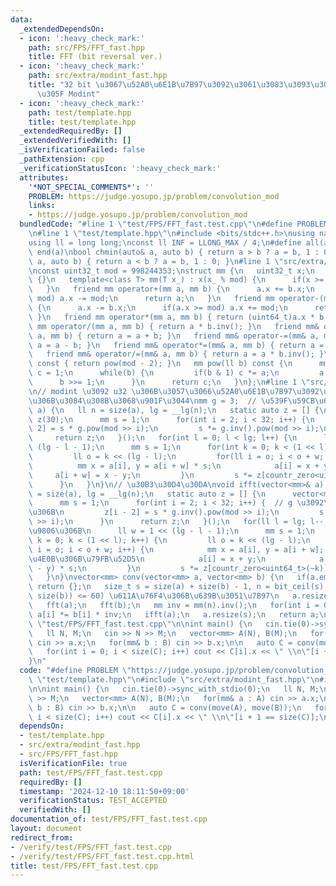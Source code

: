 ```yaml
---
data:
  _extendedDependsOn:
  - icon: ':heavy_check_mark:'
    path: src/FPS/FFT_fast.hpp
    title: FFT (bit reversal ver.)
  - icon: ':heavy_check_mark:'
    path: src/extra/modint_fast.hpp
    title: "32 bit \u3067\u52A0\u6E1B\u7B97\u3092\u3061\u3083\u3093\u3068\u66F8\u3044\
      \u305F Modint"
  - icon: ':heavy_check_mark:'
    path: test/template.hpp
    title: test/template.hpp
  _extendedRequiredBy: []
  _extendedVerifiedWith: []
  _isVerificationFailed: false
  _pathExtension: cpp
  _verificationStatusIcon: ':heavy_check_mark:'
  attributes:
    '*NOT_SPECIAL_COMMENTS*': ''
    PROBLEM: https://judge.yosupo.jp/problem/convolution_mod
    links:
    - https://judge.yosupo.jp/problem/convolution_mod
  bundledCode: "#line 1 \"test/FPS/FFT_fast.test.cpp\"\n#define PROBLEM \"https://judge.yosupo.jp/problem/convolution_mod\"\
    \n#line 1 \"test/template.hpp\"\n#include <bits/stdc++.h>\nusing namespace std;\n\
    using ll = long long;\nconst ll INF = LLONG_MAX / 4;\n#define all(a) begin(a),\
    \ end(a)\nbool chmin(auto& a, auto b) { return a > b ? a = b, 1 : 0; }\nbool chmax(auto&\
    \ a, auto b) { return a < b ? a = b, 1 : 0; }\n#line 1 \"src/extra/modint_fast.hpp\"\
    \nconst uint32_t mod = 998244353;\nstruct mm {\n   uint32_t x;\n   mm() : x(0)\
    \ {}\n   template<class T> mm(T x_) : x(x_ % mod) {\n      if(x >= mod) x += mod;\n\
    \   }\n   friend mm operator+(mm a, mm b) {\n      a.x += b.x;\n      if(a.x >=\
    \ mod) a.x -= mod;\n      return a;\n   }\n   friend mm operator-(mm a, mm b)\
    \ {\n      a.x -= b.x;\n      if(a.x >= mod) a.x += mod;\n      return a;\n  \
    \ }\n   friend mm operator*(mm a, mm b) { return (uint64_t)a.x * b.x; }\n   friend\
    \ mm operator/(mm a, mm b) { return a * b.inv(); }\n   friend mm& operator+=(mm&\
    \ a, mm b) { return a = a + b; }\n   friend mm& operator-=(mm& a, mm b) { return\
    \ a = a - b; }\n   friend mm& operator*=(mm& a, mm b) { return a = a * b; }\n\
    \   friend mm& operator/=(mm& a, mm b) { return a = a * b.inv(); }\n   mm inv()\
    \ const { return pow(mod - 2); }\n   mm pow(ll b) const {\n      mm a = *this,\
    \ c = 1;\n      while(b) {\n         if(b & 1) c *= a;\n         a *= a;\n   \
    \      b >>= 1;\n      }\n      return c;\n   }\n};\n#line 1 \"src/FPS/FFT_fast.hpp\"\
    \n// modint \u3092 u32 \u306B\u3057\u3066\u52A0\u6E1B\u7B97\u3092\u771F\u9762\u76EE\
    \u306B\u3084\u308B\u3068\u901F\u3044\nmm g = 3;  // \u539F\u59CB\u6839\nvoid fft(vector<mm>&\
    \ a) {\n   ll n = size(a), lg = __lg(n);\n   static auto z = [] {\n      vector<mm>\
    \ z(30);\n      mm s = 1;\n      for(int i = 2; i < 32; i++) {\n         z[i -\
    \ 2] = s * g.pow(mod >> i);\n         s *= g.inv().pow(mod >> i);\n      }\n \
    \     return z;\n   }();\n   for(int l = 0; l < lg; l++) {\n      ll w = 1 <<\
    \ (lg - l - 1);\n      mm s = 1;\n      for(int k = 0; k < (1 << l); k++) {\n\
    \         ll o = k << (lg - l);\n         for(ll i = o; i < o + w; i++) {\n  \
    \          mm x = a[i], y = a[i + w] * s;\n            a[i] = x + y;\n       \
    \     a[i + w] = x - y;\n         }\n         s *= z[countr_zero<uint64_t>(~k)];\n\
    \      }\n   }\n}\n// \u30B3\u30D4\u30DA\nvoid ifft(vector<mm>& a) {\n   ll n\
    \ = size(a), lg = __lg(n);\n   static auto z = [] {\n      vector<mm> z(30);\n\
    \      mm s = 1;\n      for(int i = 2; i < 32; i++) {  // g \u3092\u9006\u6570\
    \u306B\n         z[i - 2] = s * g.inv().pow(mod >> i);\n         s *= g.pow(mod\
    \ >> i);\n      }\n      return z;\n   }();\n   for(ll l = lg; l--;) {  // \u9006\
    \u9806\u306B\n      ll w = 1 << (lg - l - 1);\n      mm s = 1;\n      for(int\
    \ k = 0; k < (1 << l); k++) {\n         ll o = k << (lg - l);\n         for(ll\
    \ i = o; i < o + w; i++) {\n            mm x = a[i], y = a[i + w];  // *s \u3092\
    \u4E0B\u306B\u79FB\u52D5\n            a[i] = x + y;\n            a[i + w] = (x\
    \ - y) * s;\n         }\n         s *= z[countr_zero<uint64_t>(~k)];\n      }\n\
    \   }\n}\nvector<mm> conv(vector<mm> a, vector<mm> b) {\n   if(a.empty() || b.empty())\
    \ return {};\n   size_t s = size(a) + size(b) - 1, n = bit_ceil(s);\n   // if(min(size(a),\
    \ size(b)) <= 60) \u611A\u76F4\u306B\u639B\u3051\u7B97\n   a.resize(n);\n   b.resize(n);\n\
    \   fft(a);\n   fft(b);\n   mm inv = mm(n).inv();\n   for(int i = 0; i < n; i++)\
    \ a[i] *= b[i] * inv;\n   ifft(a);\n   a.resize(s);\n   return a;\n}\n#line 5\
    \ \"test/FPS/FFT_fast.test.cpp\"\n\nint main() {\n   cin.tie(0)->sync_with_stdio(0);\n\
    \   ll N, M;\n   cin >> N >> M;\n   vector<mm> A(N), B(M);\n   for(mm& a : A)\
    \ cin >> a.x;\n   for(mm& b : B) cin >> b.x;\n\n   auto C = conv(move(A), move(B));\n\
    \   for(int i = 0; i < size(C); i++) cout << C[i].x << \" \\n\"[i + 1 == size(C)];\n\
    }\n"
  code: "#define PROBLEM \"https://judge.yosupo.jp/problem/convolution_mod\"\n#include\
    \ \"test/template.hpp\"\n#include \"src/extra/modint_fast.hpp\"\n#include \"src/FPS/FFT_fast.hpp\"\
    \n\nint main() {\n   cin.tie(0)->sync_with_stdio(0);\n   ll N, M;\n   cin >> N\
    \ >> M;\n   vector<mm> A(N), B(M);\n   for(mm& a : A) cin >> a.x;\n   for(mm&\
    \ b : B) cin >> b.x;\n\n   auto C = conv(move(A), move(B));\n   for(int i = 0;\
    \ i < size(C); i++) cout << C[i].x << \" \\n\"[i + 1 == size(C)];\n}\n"
  dependsOn:
  - test/template.hpp
  - src/extra/modint_fast.hpp
  - src/FPS/FFT_fast.hpp
  isVerificationFile: true
  path: test/FPS/FFT_fast.test.cpp
  requiredBy: []
  timestamp: '2024-12-10 18:11:50+09:00'
  verificationStatus: TEST_ACCEPTED
  verifiedWith: []
documentation_of: test/FPS/FFT_fast.test.cpp
layout: document
redirect_from:
- /verify/test/FPS/FFT_fast.test.cpp
- /verify/test/FPS/FFT_fast.test.cpp.html
title: test/FPS/FFT_fast.test.cpp
---
```


